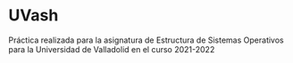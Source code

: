 # UVash
Práctica realizada para la asignatura de Estructura de Sistemas Operativos para la Universidad de Valladolid en el curso 2021-2022

